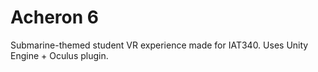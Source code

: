 # Acheron 6
Submarine-themed student VR experience made for IAT340. Uses Unity Engine + Oculus plugin.
